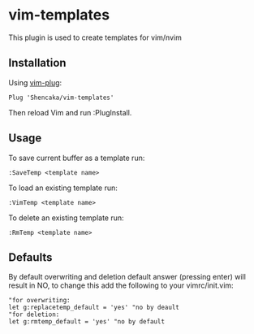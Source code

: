 # vim-templates

This plugin is used to create templates for vim/nvim

## Installation

Using [vim-plug](https://github.com/junegunn/vim-plug):

```vim
Plug 'Shencaka/vim-templates'
```
Then reload Vim and run :PlugInstall.

## Usage

To save current buffer as a template run:

```vim
:SaveTemp <template name>
```

To load an existing template run:

```vim
:VimTemp <template name>
```

To delete an existing template run:

```vim
:RmTemp <template name>
```

## Defaults

By default overwriting and deletion default answer (pressing enter) will result in NO, to change this add the following to your vimrc/init.vim:
```vim
"for overwriting:
let g:replacetemp_default = 'yes' "no by deault
"for deletion:
let g:rmtemp_default = 'yes' "no by default
```
